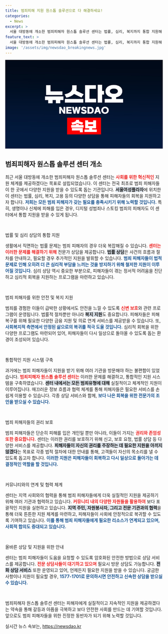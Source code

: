 ```yaml
---
title: 범죄피해 지원 원스톱 솔루션으로 다 해결하세요!
categories:
  - News
excerpt: >
  서울 대방동에 개소한 범죄피해자 원스톱 솔루션 센터는 법률, 심리, 복지까지 통합 지원해 피해자들의 빠른 회복을 돕습니다. 모든 범죄유형을 포괄하는 이 센터의 출범으로 피해자들은 더 이상 복잡한 절차를 걱정할 필요가 없습니다!
feature_text: >
  서울 대방동에 개소한 범죄피해자 원스톱 솔루션 센터는 법률, 심리, 복지까지 통합 지원해 피해자들의 빠른 회복을 돕습니다. 모든 범죄유형을 포괄하는 이 센터의 출범으로 피해자들은 더 이상 복잡한 절차를 걱정할 필요가 없습니다!
image: '/assets/img/newsdao_breakingnews.jpg'
---
```


<p><img src="/assets/img/newsdao_breakingnews.jpg" alt="bookingtag 속보" /></p>

<h2 data-ke-size="size26">범죄피해자 원스톱 솔루션 센터 개소</h2>

<p data-ke-size="size16">최근 서울 대방동에 개소한 범죄피해자 원스톱 솔루션 센터는 <b><span style="color: #ee2323;">사회를 위한 혁신적인</span></b> 지원 체계를 제공하겠다는 목표로 설립되었습니다. 이 센터는 전국 최초로 범죄 피해자들이 한 곳에서 다양한 지원을 받을 수 있도록 돕는 기관입니다. <b><span style="background-color: #21538527;">서울여성플라자</span></b>에 위치한 이 센터는 법률, 심리, 복지, 고용 등의 다양한 상담을 통해 피해자들의 회복을 지원하고자 합니다. <b><span style="color: #1a5490;">저희는 모든 범죄 피해자가 갖는 필요를 충족시키기 위해 노력할 것입니다.</span></b> 특히, 생명이나 신체에 피해를 입은 경우, 디지털 성범죄나 스토킹 범죄의 피해자도 이 센터에서 통합 지원을 받을 수 있게 됩니다.</p>

<p data-ke-size="size16">&nbsp;</p>

<p>법률 및 심리 상담의 통합 지원</p>

<p data-ke-size="size16">생활에서 직면하는 법률 문제는 범죄 피해자의 경우 더욱 복잡해질 수 있습니다. <b><span style="color: #ee2323;">센터는 이러한 문제를 해결하기 위해</span></b> 전문가 상담을 제공합니다. <b><span style="background-color: #21538527;">법률 상담</span></b>은 사건의 흐름과 절차를 안내하고, 필요할 경우 추가적인 지원을 발휘할 수 있습니다. <b><span style="color: #1a5490;">범죄 피해자들이 법적 문제로 인해 오히려 더 큰 심리적 부담을 느끼는 것을 방지하기 위해 철저한 지원이 이루어질 것입니다.</span></b> 심리 상담 역시 중요한 부분으로, 피해자들이 겪는 정서적 어려움을 진단하고 심리적 회복을 지원하는 프로그램을 마련하고 있습니다.</p>

<p data-ke-size="size16">&nbsp;</p>

<p>범죄 피해자를 위한 안전 및 복지 지원</p>

<p data-ke-size="size16">범죄를 경험한 이들이 급박한 상황에서도 안전을 느낄 수 있도록 <b><span style="color: #ee2323;">신변 보호</span></b>와 관련 프로그램이 운영됩니다. 법률적 절차뿐만 아니라 <b><span style="background-color: #21538527;">복지 지원</span></b>도 중요합니다. 피해자들은 피해 복구를 위해 필요한 다양한 금융 지원 및 의료 연계 서비스를 제공받을 수 있습니다. 또, <b><span style="color: #1a5490;">사회복지적 측면에서 안정된 삶으로의 복귀를 적극 도울 것입니다.</span></b> 심리적 회복을 위한 다양한 프로그램도 마련되어 있어, 피해자들이 다시 일상으로 돌아올 수 있도록 돕는 환경이 조성되어 있습니다.</p>

<p data-ke-size="size16">&nbsp;</p>

<p>통합적인 지원 시스템 구축</p>

<p data-ke-size="size16">과거에는 범죄 피해자들이 지원을 받기 위해 여러 기관을 방문해야 하는 불편함이 있었습니다. <b><span style="color: #ee2323;">범죄피해자 원스톱 솔루션 센터는</span></b> 이러한 문제를 해결하고, 통합적인 지원 시스템을 구축하였습니다. <b><span style="background-color: #21538527;">센터 내에서는 모든 범죄유형에 대해</span></b> 실질적이고 체계적인 지원이 이루어집니다. 매끄러운 정보 흐름과 협력 체계를 통해 피해자들은 필요한 서비스를 손쉽게 이용할 수 있습니다. 각종 상담 서비스와 함께, <b><span style="color: #1a5490;">보다 나은 회복을 위한 전문가의 조언을 받으실 수 있습니다.</span></b></p>

<p data-ke-size="size16">&nbsp;</p>

<p>범죄 피해자들의 권리 보호</p>

<p data-ke-size="size16">범죄 피해자들은 단순히 피해를 입은 개인일 뿐만 아니라, 이들이 가지는 <b><span style="color: #ee2323;">권리와 존엄성 또한 중요합니다.</span></b> 센터는 이러한 권리를 보호하기 위해 신고, 보호 요청, 법률 상담 등 다양한 서비스를 제공합니다. <b><span style="background-color: #21538527;">피해자들이 자신의 권리를 주장하는 데 필요한 지원을 아끼지 않겠다</span></b>는 목표로 각종 법적 절차에 대한 안내를 통해, 고객들이 자신의 목소리를 낼 수 있도록 돕고자 합니다. <b><span style="color: #1a5490;">이러한 지원은 피해자들이 회복하고 다시 일상으로 돌아가는 데 결정적인 역할을 할 것입니다.</span></b></p>

<p data-ke-size="size16">&nbsp;</p>

<p>커뮤니티와의 연계 및 협력 체계</p>

<p data-ke-size="size16">센터는 지역 사회와의 협력을 통해 범죄 피해자들에게 더욱 실질적인 지원을 제공하기 위해 여러 기관과 협력하고 있습니다. <b><span style="color: #ee2323;">커뮤니티 내의 다양한 자원들을 활용하여</span></b> 보다 포괄적인 지원을 실현하고 있습니다. <b><span style="background-color: #21538527;">지역 주민, 자원봉사자, 그리고 전문 기관과의 협력</span></b>을 통해 더욱 튼튼한 지원 체계를 마련하고, 피해자들이 사회에 안정적으로 복귀할 수 있도록 기여하고 있습니다. <b><span style="color: #1a5490;">이를 통해 범죄 피해자들에게 필요한 리소스가 연계되고 있으며, 사회적 합의도 증대되고 있습니다.</span></b></p>

<p data-ke-size="size16">&nbsp;</p>

<p>올바른 상담 및 지원을 위한 안내</p>

<p data-ke-size="size16">센터는 범죄 피해자들이 도움을 요청할 수 있도록 암호화된 안전한 방법으로 상담 서비스를 제공합니다. <b><span style="color: #ee2323;">전문 상담사들이 대기하고 있으며</span></b> 필요시 방문 상담도 가능합니다. <b><span style="background-color: #21538527;">전화 상담 서비스</span></b> 또한 운영되고 있어, 언제든지 필요한 지원을 받을 수 있습니다. 궁금한 사항이나 지원이 필요할 경우, <b><span style="color: #1a5490;">1577-1701로 문의하시면 안전하고 신속한 상담을 받으실 수 있습니다.</span></b></p>

<p data-ke-size="size16">&nbsp;</p> 

<p>범죄피해자 원스톱 솔루션 센터는 피해자에게 실질적이고 지속적인 지원을 제공하겠다는 약속을 통해 갈등과 아픔을 극복하고 보다 안전한 사회를 만드는 데 기여할 것입니다. 앞으로도 범죄 피해자들을 위한 진정한 동반자가 되기 위해 노력할 것입니다.</p>
실시간 뉴스 속보는, <a href="https://newsdao.kr" rel="dofollow">https://newsdao.kr</a>


